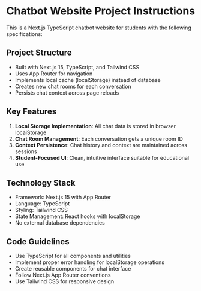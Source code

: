 <!-- Use this file to provide workspace-specific custom instructions to Copilot. For more details, visit https://code.visualstudio.com/docs/copilot/copilot-customization#_use-a-githubcopilotinstructionsmd-file -->

# Chatbot Website Project Instructions

This is a Next.js TypeScript chatbot website for students with the following specifications:

## Project Structure
- Built with Next.js 15, TypeScript, and Tailwind CSS
- Uses App Router for navigation
- Implements local cache (localStorage) instead of database
- Creates new chat rooms for each conversation
- Persists chat context across page reloads

## Key Features
1. **Local Storage Implementation**: All chat data is stored in browser localStorage
2. **Chat Room Management**: Each conversation gets a unique room ID
3. **Context Persistence**: Chat history and context are maintained across sessions
4. **Student-Focused UI**: Clean, intuitive interface suitable for educational use

## Technology Stack
- Framework: Next.js 15 with App Router
- Language: TypeScript
- Styling: Tailwind CSS
- State Management: React hooks with localStorage
- No external database dependencies

## Code Guidelines
- Use TypeScript for all components and utilities
- Implement proper error handling for localStorage operations
- Create reusable components for chat interface
- Follow Next.js App Router conventions
- Use Tailwind CSS for responsive design
